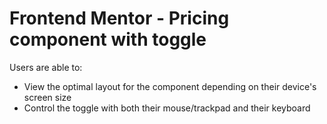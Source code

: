 # Frontend Mentor - Pricing component with toggle

Users are able to:

- View the optimal layout for the component depending on their device's screen size
- Control the toggle with both their mouse/trackpad and their keyboard
